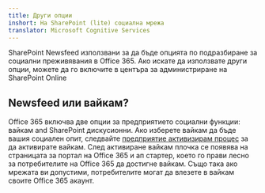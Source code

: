 ```yaml
---
title: Други опции
inshort: На SharePoint (lite) социална мрежа
translator: Microsoft Cognitive Services
---
```



SharePoint Newsfeed използвани за да бъде опцията по подразбиране за социални преживявания в Office 365. Ако искате да използвате други опции, можете да го включите в центъра за администриране на SharePoint Online

## Newsfeed или вайкам?
Office 365 включва две опции за предприятието социални функции: вайкам and SharePoint дискусионни. Ако изберете вайкам да бъде вашия социален опит, следвайте [предприятие активизирам процес](https://support.office.com/en-us/article/Enterprise-Activation-process-4f924c74-87d2-49d0-a4f6-cba3ce2b0e7c) за да активирате вайкам. След активиране вайкам плочка се появява на страницата за портал на Office 365 и ап стартер, което го прави лесно за потребителите на Office 365 да достигне вайкам. Също така ако мрежата ви допустими, потребителите могат да влезете в вайкам своите Office 365 акаунт.



